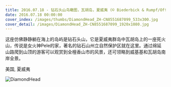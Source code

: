 ```yaml
---
title: 2016.07.18 - 钻石头山鸟瞰图，瓦胡岛，夏威夷 (© Biederbick & Rumpf/Offset)
date: 2016.07.18 00:00:00
cover_index: /images/thumbs/DiamondHead_ZH-CN8551687099_533x300.jpg
cover_detail: /images/DiamondHead_ZH-CN8551687099_1920x1080.jpg
---
```


这座仿佛静静躺在海上的岛屿是钻石头山，它是夏威夷群岛中瓦胡岛上的一座死火山，传说是女火神Pele的家，著名的钻石山州立自然保护区就在这里。通过绵延山路爬到山顶的游客可以观赏到全檀香山市的风景，还可领略到威基基和瓦胡岛南岸全景。

美国, 夏威夷

![DiamondHead](/images/DiamondHead_ZH-CN8551687099_1920x1080.jpg)
